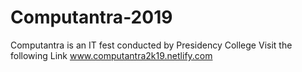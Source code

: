 # Computantra-2019
Computantra is an IT fest conducted by Presidency College
Visit the following Link www.computantra2k19.netlify.com
